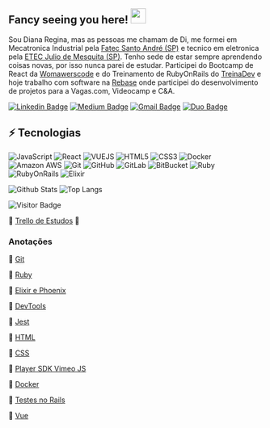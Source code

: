 ## Fancy seeing you here! <img src="https://raw.githubusercontent.com/aemmadi/aemmadi/master/wave.gif" width="30px">

Sou Diana Regina, mas as pessoas me chamam de Di, me formei em Mecatronica Industrial pela [Fatec Santo André (SP)](http://www.fatecsantoandre.edu.br/) e tecnico em eletronica pela [ETEC Julio de Mesquita (SP)](http://www.etecjuliodemesquita.com.br/). Tenho sede de estar sempre aprendendo coisas novas, por isso nunca parei de estudar. Participei do Bootcamp de React da [Womawerscode](https://womakerscode.org/) e do Treinamento de RubyOnRails do [TreinaDev](https://treinadev.com.br/) e hoje trabalho com software na [Rebase](https://www.rebase.com.br/#/) onde participei do desenvolvimento de projetos para a Vagas.com, Videocamp e C&A.

[![Linkedin Badge](https://img.shields.io/badge/-reginadiana-blue?style=flat-square&logo=Linkedin&logoColor=white&link=https://www.linkedin.com/in/diana-regina/)](https://www.linkedin.com/in/diana-regina/)
[![Medium Badge](https://img.shields.io/badge/-@reginadianamedium-black?style=flat-square&labelColor=000000&logo=Medium&link=https://medium.com/@dianareginadr19)](https://medium.com/@dianareginadr19)
[![Gmail Badge](https://img.shields.io/badge/-dianareginadr19@gmail.com-c14438?style=flat-square&logo=Gmail&logoColor=white&link=mailto:dianareginadr19@gmail.com)](mailto:dianareginadr19@gmail.com)
[![Duo Badge](https://img.shields.io/badge/-@reginadianaduo-green?style=flat-square&labelColor=white&logo=Duolingo&link=https://www.duolingo.com/profile/DianaRegina17)](https://www.duolingo.com/profile/DianaRegina17)

## ⚡ Tecnologias

![JavaScript](https://img.shields.io/badge/-JavaScript-black?style=flat-square&logo=javascript)
![React](https://img.shields.io/badge/-React-black?style=flat-square&logo=react)
![VUEJS](https://img.shields.io/badge/-Vue-black?style=flat-square&logo=vue.js)
![HTML5](https://img.shields.io/badge/-HTML5-E34F26?style=flat-square&logo=html5&logoColor=white)
![CSS3](https://img.shields.io/badge/-CSS3-1572B6?style=flat-square&logo=css3)
![Docker](https://img.shields.io/badge/-Docker-black?style=flat-square&logo=docker)
![Amazon AWS](https://img.shields.io/badge/Amazon%20AWS-232F3E?style=flat-square&logo=amazon-aws)
![Git](https://img.shields.io/badge/-Git-black?style=flat-square&logo=git)
![GitHub](https://img.shields.io/badge/-GitHub-181717?style=flat-square&logo=github)
![GitLab](https://img.shields.io/badge/-GitLab-FCA121?style=flat-square&logo=gitlab)
![BitBucket](https://img.shields.io/badge/-BitBucket-darkblue?style=flat-square&logo=bitbucket)
![Ruby](https://img.shields.io/badge/-Ruby-red?style=flat-square&logo=ruby)
![RubyOnRails](https://img.shields.io/badge/-RubyOnRails-red?style=flat-square&logo=rubyonrails)
![Elixir](https://img.shields.io/badge/-Elixir-violet?style=flat-square&logo=elixir)

![Github Stats](https://github-readme-stats.vercel.app/api?username=reginadiana&count_private=true&show_icons=true&include_all_commits=true)
![Top Langs](https://github-readme-stats.vercel.app/api/top-langs/?username=reginadiana&hide=TeX&layout=compact)

![Visitor Badge](https://visitor-badge.laobi.icu/badge?page_id=reginadiana.reginadiana)


🌟 [Trello de Estudos](https://trello.com/b/0mw2hdPv/estudos) 🌟

### Anotações

📁 [Git](https://gist.github.com/reginadiana/d69472636beba3440a65a85cdecea839)

📁 [Ruby](https://gist.github.com/reginadiana/a454ef891b19d00d519995646e2f34f9)

📁 [Elixir e Phoenix](https://gist.github.com/reginadiana/a9be5229a9aaa94bc4906eba78db0664)

📁 [DevTools](https://gist.github.com/reginadiana/f3602f1f2952adbef97cafcdd9248448)

📁 [Jest](https://gist.github.com/reginadiana/707cce1ea35635c20ec991bf1f4e7232)

📁 [HTML](https://gist.github.com/reginadiana/aa0260084603bdb2ad941637da4fff5f)

📁 [CSS](https://gist.github.com/reginadiana/2427167232850685e479d16aee995cad)

📁 [Player SDK Vimeo JS](https://gist.github.com/reginadiana/d716e28f9200d3b0e5559f36f1e2bbdc)

📁 [Docker](https://gist.github.com/reginadiana/37f2f5cdfe43983028ec0c206fa5194a)

📁 [Testes no Rails](https://gist.github.com/reginadiana/14522d638f6f9abc4ead631c315b38fa)

📁 [Vue](https://gist.github.com/reginadiana/738c30a4671027175e7cc40746bb0b8e)
